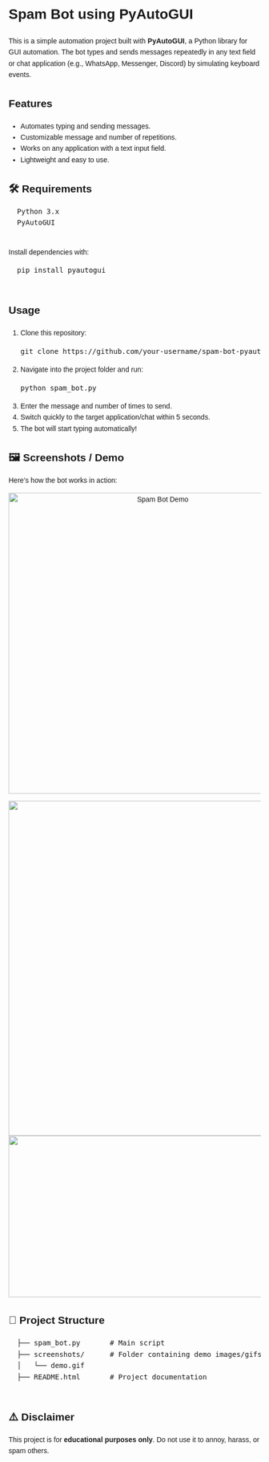 <!DOCTYPE html>
<html lang="en">
<head>
  <meta charset="UTF-8">
</head>
<body style="font-family: Arial, sans-serif; line-height: 1.6; margin: 20px;">

  <h1>Spam Bot using PyAutoGUI</h1>

  <p>
    This is a simple automation project built with <strong>PyAutoGUI</strong>, a Python library for GUI automation.  
    The bot types and sends messages repeatedly in any text field or chat application (e.g., WhatsApp, Messenger, Discord) by simulating keyboard events.
  </p>

  <h2>Features</h2>
  <ul>
    <li>Automates typing and sending messages.</li>
    <li>Customizable message and number of repetitions.</li>
    <li>Works on any application with a text input field.</li>
    <li>Lightweight and easy to use.</li>
  </ul>

  <h2>🛠 Requirements</h2>
  <pre>
  Python 3.x
  PyAutoGUI
  </pre>
  <p>Install dependencies with:</p>
  <pre>
  pip install pyautogui
  </pre>

  <h2>Usage</h2>
  <ol>
    <li>Clone this repository:
      <pre>git clone https://github.com/your-username/spam-bot-pyautogui.git</pre>
    </li>
    <li>Navigate into the project folder and run:
      <pre>python spam_bot.py</pre>
    </li>
    <li>Enter the message and number of times to send.</li>
    <li>Switch quickly to the target application/chat within 5 seconds.</li>
    <li>The bot will start typing automatically!</li>
  </ol>

  <h2>🖼 Screenshots / Demo</h2>
  <p>Here’s how the bot works in action:</p>
  <p align="center">
    <!-- Replace with your actual screenshot or gif link -->
    <img src="screenshots/demo.gif" alt="Spam Bot Demo" width="600">
  </p>
  <p align="center">
   <img width="1493" height="668" alt="image" src="https://github.com/user-attachments/assets/e7bee558-d87d-40da-a933-4ad79e717f7b" />
   <img width="1578" height="322" alt="image" src="https://github.com/user-attachments/assets/be4ad555-320a-45b4-be0c-cbc92bd13300" />
  </p>

  <h2>📂 Project Structure</h2>
  <pre>
  ├── spam_bot.py       # Main script
  ├── screenshots/      # Folder containing demo images/gifs
  │   └── demo.gif
  ├── README.html       # Project documentation
  </pre>

  <h2>⚠️ Disclaimer</h2>
  <p>
    This project is for <strong>educational purposes only</strong>.  
    Do not use it to annoy, harass, or spam others.
  </p>

</body>
</html>
